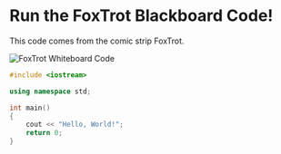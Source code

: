 # Run the FoxTrot Blackboard Code!

This code comes from the comic strip FoxTrot.

![FoxTrot Whiteboard Code](https://i.pinimg.com/originals/dc/bd/87/dcbd87751f957950eba116ef482543ed.gif)

```C++ runnable
#include <iostream>

using namespace std;

int main() 
{
    cout << "Hello, World!";
    return 0;
}
```
